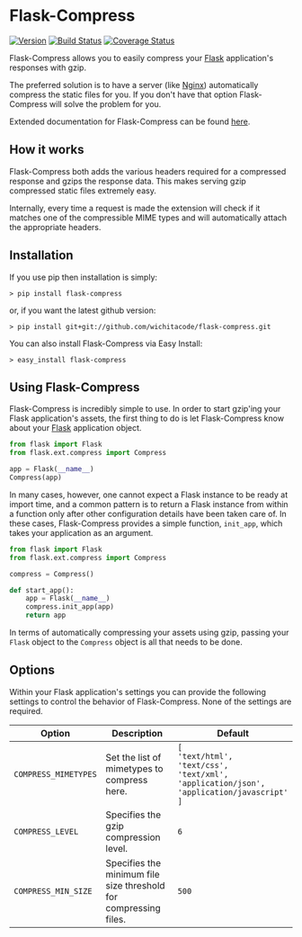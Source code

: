 # Flask-Compress

[![Version](https://img.shields.io/pypi/v/flask-compress.svg)](https://pypi.python.org/pypi/flask-compress)
[![Build Status](https://travis-ci.org/wichitacode/flask-compress.png)](https://travis-ci.org/wichitacode/flask-compress)
[![Coverage Status](https://coveralls.io/repos/wichitacode/flask-compress/badge.svg)](https://coveralls.io/r/wichitacode/flask-compress)

Flask-Compress allows you to easily compress your [Flask](http://flask.pocoo.org/) application's responses with gzip.

The preferred solution is to have a server (like [Nginx](http://wiki.nginx.org/Main)) automatically compress the static files for you. If you don't have that option Flask-Compress will solve the problem for you.

Extended documentation for Flask-Compress can be found [here](https://flask-compress.readthedocs.org/en/latest/).


## How it works

Flask-Compress both adds the various headers required for a compressed response and gzips the response data. This makes serving gzip compressed static files extremely easy.

Internally, every time a request is made the extension will check if it matches one of the compressible MIME types and will automatically attach the appropriate headers.


## Installation

If you use pip then installation is simply:

```shell
> pip install flask-compress
```

or, if you want the latest github version:

```shell
> pip install git+git://github.com/wichitacode/flask-compress.git
```

You can also install Flask-Compress via Easy Install:

```shell
> easy_install flask-compress
```


## Using Flask-Compress

Flask-Compress is incredibly simple to use. In order to start gzip'ing your Flask application's assets, the first thing to do is let Flask-Compress know about your [Flask](http://flask.pocoo.org/docs/api/#flask.Flask) application object.

```python
from flask import Flask
from flask.ext.compress import Compress

app = Flask(__name__)
Compress(app)
```

In many cases, however, one cannot expect a Flask instance to be ready at import time, and a common pattern is to return a Flask instance from within a function only after other configuration details have been taken care of. In these cases, Flask-Compress provides a simple function, `init_app`, which takes your application as an argument.

```python
from flask import Flask
from flask.ext.compress import Compress

compress = Compress()

def start_app():
	app = Flask(__name__)
    compress.init_app(app)
    return app
```

In terms of automatically compressing your assets using gzip, passing your `Flask` object to the `Compress` object is all that needs to be done.


## Options

Within your Flask application's settings you can provide the following settings to control the behavior of Flask-Compress. None of the settings are required.

| Option | Description | Default |
| ------ | ----------- | ------- |
| `COMPRESS_MIMETYPES` | Set the list of mimetypes to compress here. | `[`<br>`'text/html',`<br>`'text/css',`<br>`'text/xml',`<br>`'application/json',`<br>`'application/javascript'`<br>`]` |
| `COMPRESS_LEVEL` | Specifies the gzip compression level. | `6` |
| `COMPRESS_MIN_SIZE` | Specifies the minimum file size threshold for compressing files. | `500` |
